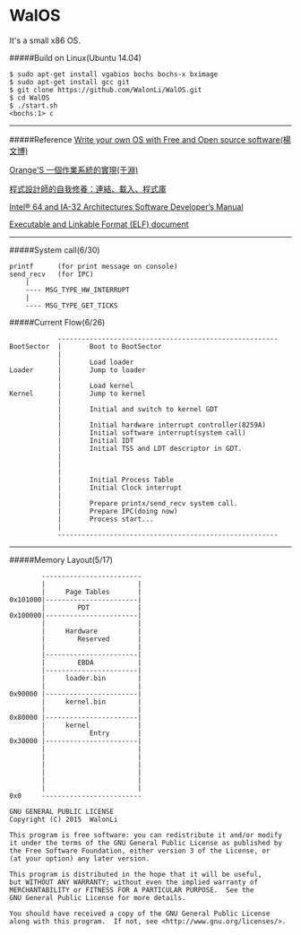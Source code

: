 # WalOS

It's a small x86 OS.

#####Build on Linux(Ubuntu 14.04)
````
$ sudo apt-get install vgabios bochs bochs-x bximage
$ sudo apt-get install gcc git
$ git clone https://github.com/WalonLi/WalOS.git
$ cd WalOS
$ ./start.sh
<bochs:1> c
````
----

#####Reference
[Write your own OS with Free and Open source software(楊文博)](http://share.solrex.cn/WriteOS/)

[Orange'S 一個作業系統的實現(于淵)](http://forrestyu.net/)

[程式設計師的自我修養：連結、載入、程式庫](http://www.books.com.tw/products/0010456858)

[Intel® 64 and IA-32 Architectures Software Developer’s Manual](http://www.intel.com/content/www/us/en/processors/architectures-software-developer-manuals.html)

[Executable and Linkable Format (ELF) document](http://flint.cs.yale.edu/cs422/doc/ELF_Format.pdf)

----
#####System call(6/30)
```
printf      (for print message on console)
send_recv   (for IPC)
    |
    ---- MSG_TYPE_HW_INTERRUPT
    |
    ---- MSG_TYPE_GET_TICKS
```

#####Current Flow(6/26)
```
            -------------------------------------------------------
BootSector  |       Boot to BootSector
            |
            |       Load loader
Loader      |       Jump to loader
            |
            |       Load kernel
Kernel      |       Jump to kernel
            |
            |       Initial and switch to kernel GDT
            |
            |       Initial hardware interrupt controller(8259A)
            |       Initial software interrupt(system call)
            |       Initial IDT
            |       Initial TSS and LDT descriptor in GDT.
            |
            |
            |
            |       Initial Process Table
            |       Initial Clock interrupt
            |
            |       Prepare printx/send_recv system call.
            |       Prepare IPC(doing now)
            |       Process start...
            |
            -------------------------------------------------------
```



----

#####Memory Layout(5/17)
```
        -------------------------
        |                       |
        |     Page Tables       |
0x101000|-----------------------|
        |        PDT            |
0x100000|-----------------------|
        |                       |
        |     Hardware          |
        |        Reserved       |
        |                       |
        |-----------------------|
        |        EBDA           |
        |-----------------------|
        |     loader.bin        |
        |                       |
0x90000 |-----------------------|
        |     kernel.bin        |
        |                       |
0x80000 |-----------------------|
        |     kernel            |
        |           Entry       |
0x30000 |-----------------------|
        |                       |
        |                       |
        |                       |
        |                       |
        |                       |
        |                       |
0x0     -------------------------
```

```
GNU GENERAL PUBLIC LICENSE
Copyright (C) 2015  WalonLi

This program is free software: you can redistribute it and/or modify
it under the terms of the GNU General Public License as published by
the Free Software Foundation, either version 3 of the License, or
(at your option) any later version.

This program is distributed in the hope that it will be useful,
but WITHOUT ANY WARRANTY; without even the implied warranty of
MERCHANTABILITY or FITNESS FOR A PARTICULAR PURPOSE.  See the
GNU General Public License for more details.

You should have received a copy of the GNU General Public License
along with this program.  If not, see <http://www.gnu.org/licenses/>.
```

